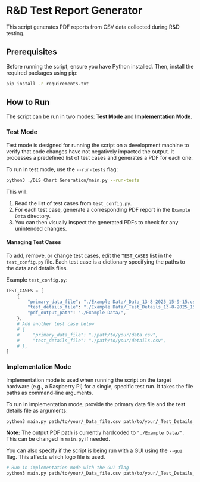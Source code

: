# R&D Test Report Generator

This script generates PDF reports from CSV data collected during R&D testing.

## Prerequisites

Before running the script, ensure you have Python installed. Then, install the required packages using pip:

```bash
pip install -r requirements.txt
```

## How to Run

The script can be run in two modes: **Test Mode** and **Implementation Mode**.

### Test Mode

Test mode is designed for running the script on a development machine to verify that code changes have not negatively impacted the output. It processes a predefined list of test cases and generates a PDF for each one.

To run in test mode, use the `--run-tests` flag:

```bash
python3 ./DLS Chart Generation/main.py --run-tests
```

This will:
1. Read the list of test cases from `test_config.py`.
2. For each test case, generate a corresponding PDF report in the `Example Data` directory.
3. You can then visually inspect the generated PDFs to check for any unintended changes.

#### Managing Test Cases

To add, remove, or change test cases, edit the `TEST_CASES` list in the `test_config.py` file. Each test case is a dictionary specifying the paths to the data and details files.

Example `test_config.py`:
```python
TEST_CASES = [
    {
        "primary_data_file": "./Example Data/_Data_13-8-2025_15-9-15.csv",
        "test_details_file": "./Example Data/_Test_Details_13-8-2025_15-9-15.csv",
        "pdf_output_path": "./Example Data/",
    },
    # Add another test case below
    # {
    #     "primary_data_file": "./path/to/your/data.csv",
    #     "test_details_file": "./path/to/your/details.csv",
    # },
]
```

### Implementation Mode

Implementation mode is used when running the script on the target hardware (e.g., a Raspberry Pi) for a single, specific test run. It takes the file paths as command-line arguments.

To run in implementation mode, provide the primary data file and the test details file as arguments:

```bash
python3 main.py path/to/your/_Data_file.csv path/to/your/_Test_Details_file.csv
```

**Note:** The output PDF path is currently hardcoded to `"./Example Data/"`. This can be changed in `main.py` if needed.

You can also specify if the script is being run with a GUI using the `--gui` flag. This affects which logo file is used.

```bash
# Run in implementation mode with the GUI flag
python3 main.py path/to/your/_Data_file.csv path/to/your/_Test_Details_file.csv --gui
```
